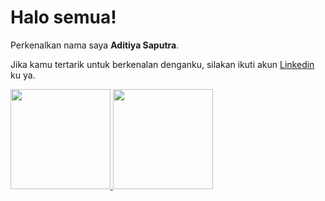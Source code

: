 # Halo semua! 

Perkenalkan nama saya **Aditiya Saputra**.


Jika kamu tertarik untuk berkenalan denganku, silakan ikuti akun [Linkedin](https://www.linkedin.com/in/aditiyasaputra/) ku ya.

<p align="left">
<a href="https://github.com/gilangadhan">
  <img height="160em" src="https://github-readme-stats-eight-theta.vercel.app/api?username=Ayasa18&show_icons=true&theme=algolia&include_all_commits=true&count_private=true"/>
  <img height="160em" src="https://github-readme-stats-eight-theta.vercel.app/api/top-langs/?username=Ayasa18&layout=compact&langs_count=8&theme=algolia"/>
</a>
</p>


